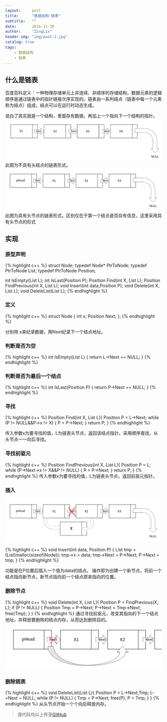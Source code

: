 ```yaml
---
layout:     post
title:      "数据结构-链表"
subtitle:   ""
date:       2016-11-30
author:     "ZingLix"
header-img: "img/post-2.jpg"
catalog: true
tags:
    - 数据结构
    - 链表
---
```


## 什么是链表

百度百科定义：一种物理存储单元上非连续、非顺序的存储结构，数据元素的逻辑顺序是通过链表中的指针链接次序实现的。链表由一系列结点（链表中每一个元素称为结点）组成，结点可以在运行时动态生成。

说白了其实就是一个结构，里面存有数据，再加上一个指向下一个结构的指针。
![QQ截图20161130164727.png](\img\in-post\study-notes-list\583e9235cd279.png)
此图为不具有头结点的链表形式。
![QQ截图20161130170001.png](\img\in-post\study-notes-list\583e9528cb615.png)
此图为具有头节点的链表形式。区别仅在于第一个结点是否存有信息，这里采用具有头节点的形式

## 实现

### 原型声明
{% highlight c++ %}
struct Node;
typedef Node* PtrToNode;
typedef PtrToNode List;
typedef PtrToNode Position;

int IsEmpty(List L);
int IsLast(Position P);
Position Find(int X, List L);
Position FindPrevious(int X, List L);
void Insert(int data,Position P);
void Delete(int X, List L);
void DeleteList(List L);
{% endhighlight %}

### 定义
{% highlight c++ %}
struct Node
{
	int x;
	Position Next;
};
{% endhighlight %}

分别用 x来纪录数据，用Next纪录下一个结点地址。

### 判断是否为空
{% highlight c++ %}
int IsEmpty(List L)
{
	return L->Next == NULL;
}
{% endhighlight %}

### 判断是否为最后一个结点
{% highlight c++ %}
int IsLast(Position P)
{
	return P->Next == NULL;
}
{% endhighlight %}

### 寻找
{% highlight c++ %}
Position Find(int X, List L){
	Position P = L->Next;
	while (P != NULL&&P->x != X) {
		P = P->Next;
	}
	return P;
}
{% endhighlight %}

传入参数x为要寻找的值，L为链表头节点，返回该结点指针。采用顺序查找，从头节点一一向后寻找。

### 寻找前驱元
{% highlight c++ %}
Position FindPrevious(int X, List L){
	Position P = L;
	while (P->Next->x != X&&P != NULL) {
		P = P->Next;
	}
	return P;
}
{% endhighlight %}
传入参数x为要寻找的值，L为链表头节点，返回前驱元指针。

### 插入
![583e9528cb615.jpg](\img\in-post\study-notes-list\5852aee707624.jpg)

{% highlight c++ %}
void Insert(int data, Position P) {
	List tmp = (List)malloc(sizeof(Node));
	tmp->x = data;
	tmp->Next = P->Next;
	P->Next = tmp;
}
{% endhighlight %}

功能是在P位置后插入一个值为data的结点。
操作即为创建一个新节点，将前一个结点指向新节点，新节点指向前一个结点原来指向的位置。

### 删除节点
{% highlight c++ %}
void Delete(int X, List L){
	Position P = FindPrevious(X, L);
	if (P != NULL) {
		Position Tmp = P->Next;
		P->Next = Tmp->Next;
		free(Tmp);
	}
}
{% endhighlight %}
通过寻找前驱元，改变其指向的下一个结点地址，并释放要删除的结点内存，从而达到删除目的。
![QQ截图20161130171745.png](\img\in-post\study-notes-list\583e995036717.png)

### 删除链表
{% highlight c++ %}
void DeleteList(List L){
	Position P = L->Next,Tmp;
	L->Next = NULL;
	while (P != NULL) {
		Tmp = P->Next;
		free(P);
		P = Tmp;
	}
}
{% endhighlight %}
从头节点开始一个个向后释放内存。



> 源代码均以上传至[GitHub](https://github.com/ZingLix/Data-Structures-and-Algorithm/tree/master/List)
